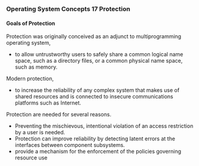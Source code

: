 ### **Operating System Concepts 17 Protection**

#### Goals of Protection

Protection was originally conceived as an adjunct to multiprogramming operating system,

* to allow untrustworthy users to safely share a common logical name space, such as a directory files, or a common physical name space, such as memory.

Modern protection,

* to increase the reliability of any complex system that makes use of shared resources and is connected to insecure communications platforms such as Internet.

Protection are needed for several reasons.

* Preventing the mischievous, intentional violation of an access restriction by a user is needed.
* Protection can improve reliability by detecting latent errors at the interfaces between component subsystems.
* provide a mechanism for the enforcement of the policies governing resource use
